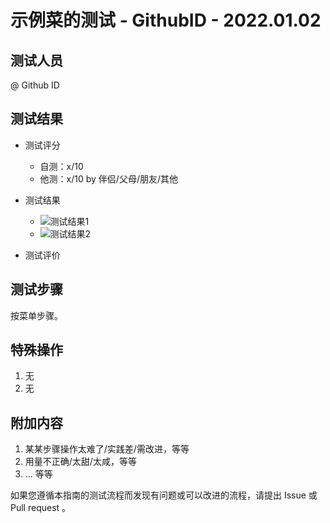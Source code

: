 <!-- 这是 HowToCook 菜谱仓库中的测试菜谱模板文件。 -->
<!-- 注意：在编写时，中文与英文或数字之间必须有且仅有一个空格。 -->
<!-- 注意：在编写时，标题与正文之间必须有且仅有一个空行。 -->

# 示例菜的测试 - GithubID - 2022.01.02

<!-- 标题必须是 `菜名` - `测试人员` - `时间`。和菜名和菜谱文件名一致。 -->

## 测试人员

<!-- 请@自己的ID，可以附上头像，若想 -->

@ Github ID

## 测试结果

<!-- 测试评分为十分制，自测或他测（可以为父母，朋友，伴侣，或其他，非测试人员删除字段）-->

<!-- 测试结果必须是高清原图，无PS或者调色。-->

<!-- 评价，叙述自己或他人的主观描述，比如：哈哈哈，贼难吃。-->

- 测试评分
  - 自测：x/10
  - 他测：x/10 by 伴侣/父母/朋友/其他

- 测试结果

  - ![测试结果1]()
  - ![测试结果2]()

- 测试评价

  



## 测试步骤

<!-- 默认按菜谱步骤测试，如有创新或者衍生，请提供您的菜谱步骤。 -->

按菜单步骤。

## 特殊操作

<!-- 在这里特殊操作步骤，即菜谱步骤所描述之外的或者不同之处或者边界调节。 -->

1. 无
2. 无

## 附加内容

<!-- 在这里额外补充异于菜谱或菜谱未述的一些注意事项、参考资料、安全须知、改进须知等。 -->

1. 某某步骤操作太难了/实践差/需改进，等等
2. 用量不正确/太甜/太咸，等等
3. ... 等等

<!-- 必须保留下面的文字。 -->
如果您遵循本指南的测试流程而发现有问题或可以改进的流程，请提出 Issue 或 Pull request 。

<!-- 在提交 Pull Request 前，请删除模板中的所有注释。 -->
